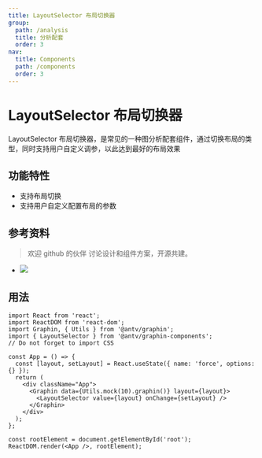 ```yaml
---
title: LayoutSelector 布局切换器
group:
  path: /analysis
  title: 分析配套
  order: 3
nav:
  title: Components
  path: /components
  order: 3
---
```


# LayoutSelector 布局切换器

LayoutSelector 布局切换器，是常见的一种图分析配套组件，通过切换布局的类型，同时支持用户自定义调参，以此达到最好的布局效果

## 功能特性

- 支持布局切换
- 支持用户自定义配置布局的参数

## 参考资料

> 欢迎 github 的伙伴 讨论设计和组件方案，开源共建。

- ![](https://gw.alipayobjects.com/mdn/rms_402c1a/afts/img/A*cMRqTbym2dcAAAAAAAAAAAAAARQnAQ)

## 用法

```tsx | pure
import React from 'react';
import ReactDOM from 'react-dom';
import Graphin, { Utils } from '@antv/graphin';
import { LayoutSelector } from '@antv/graphin-components';
// Do not forget to import CSS

const App = () => {
  const [layout, setLayout] = React.useState({ name: 'force', options: {} });
  return (
    <div className="App">
      <Graphin data={Utils.mock(10).graphin()} layout={layout}>
        <LayoutSelector value={layout} onChange={setLayout} />
      </Graphin>
    </div>
  );
};

const rootElement = document.getElementById('root');
ReactDOM.render(<App />, rootElement);
```
